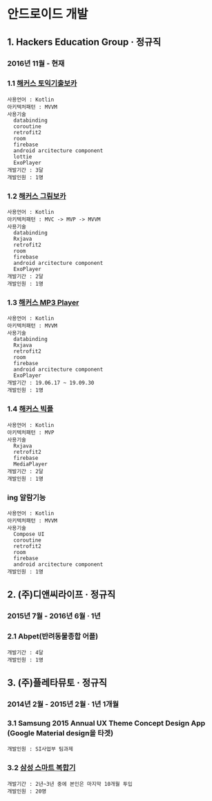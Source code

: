 
# 안드로이드 개발

## 1. Hackers Education Group · 정규직 
### 2016년 11월 - 현재
### 1.1 [**해커스 토익기출보카**](https://play.google.com/store/apps/details?id=com.hackers.app.toeicvoca)
```
사용언어 : Kotlin
아키텍처패턴 : MVVM
사용기술 
  databinding
  coroutine
  retrofit2
  room
  firebase
  android arcitecture component
  lottie
  ExoPlayer
개발기간 : 3달
개발인원 : 1명
```
### 1.2 [**해커스 그림보카**](https://play.google.com/store/apps/details?id=com.hackers.voca.imvoca)
```
사용언어 : Kotlin
아키텍처패턴 : MVC -> MVP -> MVVM
사용기술 
  databinding
  Rxjava
  retrofit2
  room
  firebase
  android arcitecture component
  ExoPlayer
개발기간 : 2달
개발인원 : 1명
```
### 1.3 [**해커스 MP3 Player**](https://play.google.com/store/apps/details?id=com.hackers.app.hackersmp3)
```
사용언어 : Kotlin
아키텍처패턴 : MVVM
사용기술 
  databinding
  Rxjava
  retrofit2
  room
  firebase
  android arcitecture component
  ExoPlayer
개발기간 : 19.06.17 ~ 19.09.30
개발인원 : 1명
```
### 1.4 [**해커스 빅플**](https://play.google.com/store/search?q=%EB%B9%85%ED%94%8C&c=apps)
```
사용언어 : Kotlin
아키텍처패턴 : MVP
사용기술 
  Rxjava
  retrofit2
  firebase
  MediaPlayer
개발기간 : 2달
개발인원 : 1명
```

### ing 알람기능
```
사용언어 : Kotlin
아키텍처패턴 : MVVM
사용기술 
  Compose UI
  coroutine
  retrofit2
  room
  firebase
  android arcitecture component
개발인원 : 1명
```

## 2. (주)디앤씨라이프 · 정규직 
### 2015년 7월 - 2016년 6월 · 1년
### 2.1 Abpet(반려동물종합 어플)
```
개발기간 : 4달
개발인원 : 1명
```


## 3. (주)플레타뮤토 · 정규직 
### 2014년 2월 - 2015년 2월 · 1년 1개월
### 3.1 Samsung 2015 Annual UX Theme Concept Design App (Google Material design을 타겟)
```
개발인원 : SI사업부 팀과제
```
### 3.2 [**삼성 스마트 복합기**](https://www.samsung.com/sec/support/model/SL-X7600GX/)
```
개발기간 : 2년~3년 중에 본인은 마지막 10개월 투입
개발인원 : 20명
```
